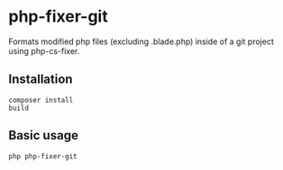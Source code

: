 # php-fixer-git

Formats modified php files (excluding .blade.php) inside of a git project using php-cs-fixer.

## Installation
    composer install
    build

## Basic usage
    php php-fixer-git